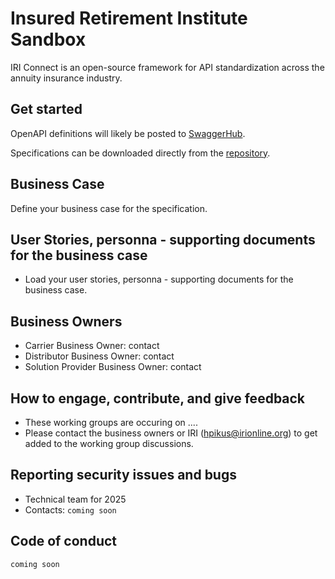 # Insured Retirement Institute Sandbox

IRI Connect is an open-source framework for API standardization across the annuity insurance industry.

## Get started

OpenAPI definitions will likely be posted to [SwaggerHub](https://wwww.swaggerhub.com).

Specifications can be downloaded directly from the [repository](#).

## Business Case
Define your business case for the specification.
<!-- This section is commented out and won't show up -->
<!-- 

-->
## User Stories, personna - supporting documents for the business case
- Load your user stories, personna - supporting documents for the business case.

## Business Owners 
- Carrier Business Owner: contact
- Distributor Business Owner: contact
- Solution Provider Business Owner: contact


## How to engage, contribute, and give feedback
- These working groups are occuring on ....
- Please contact the business owners or IRI (hpikus@irionline.org) to get added to the working group discussions. 


## Reporting security issues and bugs
 - Technical team for 2025
 - Contacts: `coming soon`

## Code of conduct

`coming soon`
